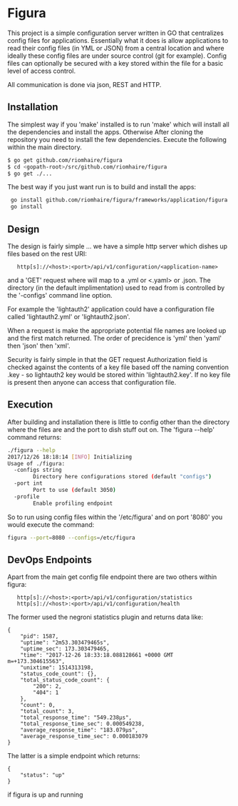 # Figura

This project is a simple configuration server written in GO that centralizes config files for applications. Essentially what it does is allow applications to read their config files (in YML or JSON) from a central location and where ideally these config files are under source control (git for example). Config files can optionally be secured with a key stored within the file for a basic level of access control. 

All communication is done via json, REST and HTTP.


## Installation

The simplest way if you 'make' installed is to run 'make' which will install all the dependencies and install the apps. Otherwise After cloning the repository you need to install the few dependencies. Execute the following within the main directory.

```bash
$ go get github.com/riomhaire/figura
$ cd <gopath-root>/src/github.com/riomhaire/figura
$ go get ./...
```

The best way if you just want run is to build and install the apps:

```bash
 go install github.com/riomhaire/figura/frameworks/application/figura
 go install 
```

## Design

The design is fairly simple ... we have a simple http server which dishes up files based on the rest URI:

```
   http[s]://<host>:<port>/api/v1/configuration/<application-name>
```

and a 'GET' request where <application-name> will map to a <application-name>.yml or <<application-name>.yaml> or <application-name>.json. The directory (in the default implimentation) used to read from is controlled by the '-configs' command line option.

For example the 'lightauth2' application could have a configuration file called 'lightauth2.yml' or 'lightauth2.json'.

When a request is make the appropriate potential file names are looked up and the first match returned. The order of precidence is 'yml' then 'yaml' then 'json' then 'xml'.

Security is fairly simple in that the GET request Authorization field is checked against the contents of a key file based off the naming convention <application-name>.key - so lightauth2 key would be stored within 'lightauth2.key'. If no key file is present then anyone can access that configuration file.
 

## Execution

After building and installation there is little to config other than the directory where the files are and the port to dish stuff out on. The 'figura --help' command returns:

```bash
./figura --help
2017/12/26 18:18:14 [INFO] Initializing
Usage of ./figura:
  -configs string
    	Directory here configurations stored (default "configs")
  -port int
    	Port to use (default 3050)
  -profile
    	Enable profiling endpoint

```

So to run using config files within the '/etc/figura' and on port '8080' you would execute the command:

```bash
figura --port=8080 --configs=/etc/figura
```

## DevOps Endpoints

Apart from the main get config file endpoint there are two others within figura:

```
   http[s]://<host>:<port>/api/v1/configuration/statistics
   http[s]://<host>:<port>/api/v1/configuration/health
```

The former used the negroni statistics plugin and returns data like:

```
{
	"pid": 1587,
	"uptime": "2m53.303479465s",
	"uptime_sec": 173.303479465,
	"time": "2017-12-26 18:33:18.088128661 +0000 GMT m=+173.304615563",
	"unixtime": 1514313198,
	"status_code_count": {},
	"total_status_code_count": {
		"200": 2,
		"404": 1
	},
	"count": 0,
	"total_count": 3,
	"total_response_time": "549.238µs",
	"total_response_time_sec": 0.000549238,
	"average_response_time": "183.079µs",
	"average_response_time_sec": 0.000183079
}
```
The latter is a simple endpoint which returns:

```
{
	"status": "up"
}
```

if figura is up and running
